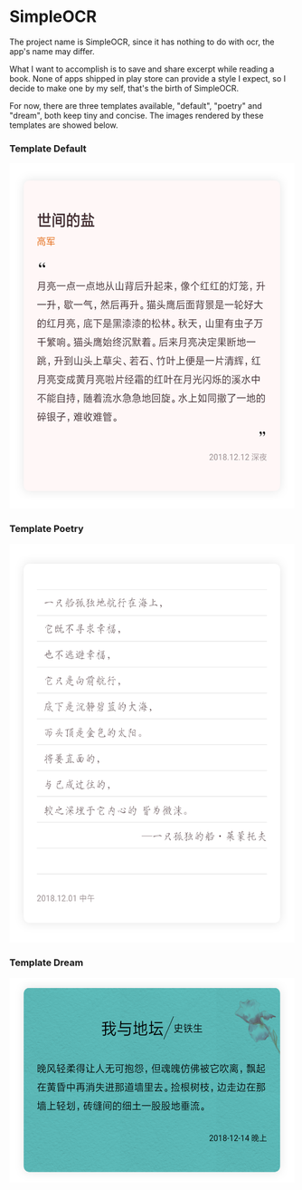 # SimpleOCR

The project name is SimpleOCR, since it has nothing to do with ocr, the
app's name may differ.

What I want to accomplish is to save and share excerpt while reading a
book. None of apps shipped in play store can provide a style I expect, so
I decide to make one by my self, that's the birth of SimpleOCR.

For now, there are three templates available, "default", "poetry" and "dream",
both keep tiny and concise. The images rendered by these templates are
showed below.

### Template Default
<img src="assets/default_shadow.png" width="550" height="609">

### Template Poetry
<img src="assets/poetry_shadow.png" width="550" height="704">

### Template Dream
<img src="assets/dream_shadow.png" width="550" height="361">